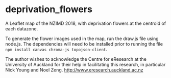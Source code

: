 # deprivation_flowers

A Leaflet map of the NZIMD 2018, with deprivation flowers at the centroid of each datazone.

To generate the flower images used in the map, run the draw.js file using node.js. The dependencies will need to be installed prior to running the file `npm install canvas chroma-js topojson-client`.

The author wishes to acknowledge the Centre for eResearch at the University of Auckland for their help in facilitating this research, in particular Nick Young and Noel Zeng. http://www.eresearch.auckland.ac.nz
